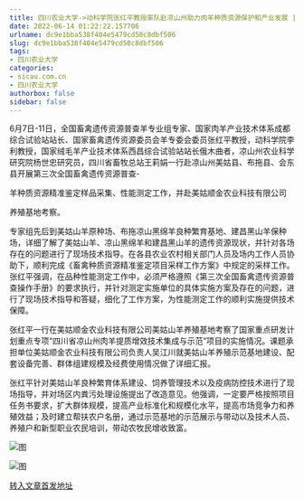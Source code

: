 ```yaml
---
title: 四川农业大学->动科学院张红平教授率队赴凉山州助力肉羊种质资源保护和产业发展 | sicau.com.cn
date: 2022-06-14 01:22:22.157706
urlname: dc9e1bba538f404e5479cd50c8dbf506
slug: dc9e1bba538f404e5479cd50c8dbf506
tags: 
- 四川农业大学
categories:
- sicau.com.cn
- 四川农业大学
authorbox: false
sidebar: false
---
```

6月7日-11日，全国畜禽遗传资源普查羊专业组专家、国家肉羊产业技术体系成都综合试验站站长、国家畜禽遗传资源委员会羊专委会委员张红平教授，动科学院李利教授，国家绒毛羊产业技术体系西昌综合试验站站长俄木曲者，凉山州农业科学研究院杨世忠研究员，四川省畜牧总站王莉娟一行赴凉山州美姑县、布拖县、会东县开展第三次全国畜禽遗传资源普查-

羊种质资源精准鉴定样品采集、性能测定工作，并赴美姑顺金农业科技有限公司
<!--more-->
养殖基地考察。  

专家组先后到美姑山羊原种场、布拖凉山黑绵羊良种繁育基地、建昌黑山羊保种场，详细了解了美姑山羊、凉山黑绵羊和建昌黑山羊的遗传资源现状，并针对各场存在的问题进行了现场技术指导。在各县农业农村相关部门人员及场内工作人员协助下，顺利完成《畜禽种质资源精准鉴定项目采样工作方案》中规定的采样工作。张红平强调，在品种性能测定工作中，必须严格遵照《第三次全国畜禽遗传资源普查操作手册》的要求执行，并针对测定实施单位的具体实施方案及存在的问题，进行了现场技术指导和答疑，细化了工作方案，为性能测定工作的顺利实施提供技术保障。

张红平一行在美姑顺金农业科技有限公司美姑山羊养殖基地考察了国家重点研发计划重点专项“四川省凉山州肉羊提质增效技术集成与示范”项目的实施情况。课题承担单位美姑顺金农业科技有限公司负责人吴江川就美姑山羊养殖示范基地建设、配套设备完善、群体组建规模及经费使用情况做了详细汇报。

张红平针对美姑山羊良种繁育体系建设、饲养管理技术以及疫病防控技术进行了现场指导，并对场区内粪污处理设施提出了改造意见。他强调，一定要严格按照项目任务书要求，扩大群体规模，提高产业标准化和规模化水平，提高市场竞争力和养殖效益；及时建立帮扶农户名册，通过示范基地的示范展示与带动以及技术人员、养殖户和新型职业农民培训，带动农牧民增收致富。

![图](https://news.sicau.edu.cn/__local/0/2D/7F/3457CE1AC470AF6000E26AB8EBE_D7AF3604_C35BD.png)

![图](https://news.sicau.edu.cn/__local/E/74/5B/C48DC0E259E7FCCC52D6454658B_29D17997_1DDF9.png)

[转入文章首发地址](https://news.sicau.edu.cn/info/1078/68340.htm)